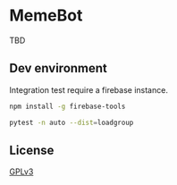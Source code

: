# MemeBot

TBD

## Dev environment

Integration test require a firebase instance.

```bash
npm install -g firebase-tools
```

```bash
pytest -n auto --dist=loadgroup
```

## License

[GPLv3](LICENSE)

